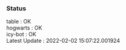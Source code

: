 ### Status


table : OK  
hogwarts : OK  
icy-bot : OK  
Latest Update : 2022-02-02 15:07:22.001924
